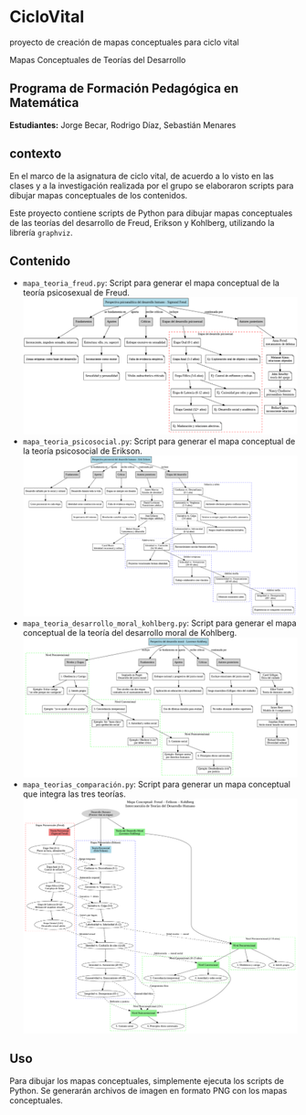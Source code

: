 # CicloVital
proyecto de creación de mapas conceptuales para ciclo vital

Mapas Conceptuales de Teorías del Desarrollo

## Programa de Formación Pedagógica en Matemática

**Estudiantes:** Jorge Becar, Rodrigo Díaz, Sebastián Menares

## contexto
En el marco de la asignatura de ciclo vital, de acuerdo a lo visto en las clases y a la investigación realizada por el grupo se elaboraron scripts para dibujar mapas conceptuales de los contenidos.



Este proyecto contiene scripts de Python para dibujar mapas conceptuales de las teorías del desarrollo de Freud, Erikson y Kohlberg, utilizando la librería `graphviz`.

## Contenido

- `mapa_teoria_freud.py`: Script para generar el mapa conceptual de la teoría psicosexual de Freud.
   ![Mapa Freud](freud.png)
- `mapa_teoria_psicosocial.py`: Script para generar el mapa conceptual de la teoría psicosocial de Erikson.
   ![Mapa Erikson](erikson.png)
- `mapa_teoria_desarrollo_moral_kohlberg.py`: Script para generar el mapa conceptual de la teoría del desarrollo moral de Kohlberg.
   ![Mapa Kohlberg](kohlberg.png)
- `mapa_teorias_comparación.py`: Script para generar un mapa conceptual que integra las tres teorías.
 ![Mapa Completo](/comparacion.png)
  
## Uso

Para dibujar los mapas conceptuales, simplemente ejecuta los scripts de Python. Se generarán archivos de imagen en formato PNG con los mapas conceptuales.

